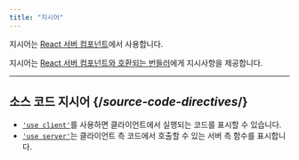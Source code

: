```yaml
---
title: "지시어"
---
```


<RSC>

지시어는 [React 서버 컴포넌트](/reference/rsc/server-components)에서 사용합니다.

</RSC>

<Intro>

지시어는 [React 서버 컴포넌트와 호환되는 번들러](/learn/start-a-new-react-project#full-stack-frameworks)에게 지시사항을 제공합니다.

</Intro>

---

## 소스 코드 지시어 {/*source-code-directives*/}

* [`'use client'`](/reference/rsc/use-client)를 사용하면 클라이언트에서 실행되는 코드를 표시할 수 있습니다.
* [`'use server'`](/reference/rsc/use-server)는 클라이언트 측 코드에서 호출할 수 있는 서버 측 함수를 표시합니다.
